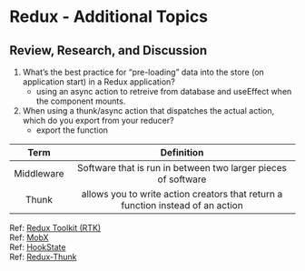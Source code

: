 # Redux - Additional Topics  

## Review, Research, and Discussion  

1. What’s the best practice for “pre-loading” data into the store (on application start) in a Redux application?  
   - using an async action to retreive from database and  useEffect when the component mounts.
2. When using a thunk/async action that dispatches the actual action, which do you export from your reducer?  
   - export the function  


|Term            | Definition        | 
|:--------------:| :---------------: | 
| Middleware   | Software that is run in between two larger pieces of software | 
| Thunk        | allows you to write action creators that return a function instead of an action |  

Ref: [Redux Toolkit (RTK)](https://redux-toolkit.js.org/)  
Ref: [MobX](https://mobx.js.org/getting-started.html)  
Ref: [HookState](https://hookstate.js.org/)  
Ref: [Redux-Thunk](https://github.com/reduxjs/redux-thunk)  